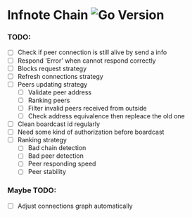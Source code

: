 # Infnote Chain ![Go Version](https://img.shields.io/badge/go-1.11.4-green.svg)

### TODO:

- [ ] Check if peer connection is still alive by send a info 
- [ ] Respond 'Error' when cannot respond correctly
- [ ] Blocks request strategy
- [ ] Refresh connections strategy
- [ ] Peers updating strategy
    - [ ] Validate peer address
    - [ ] Ranking peers
    - [ ] Filter invalid peers received from outside
    - [ ] Check address equivalence then repleace the old one
- [ ] Clean boardcast id regularly
- [ ] Need some kind of authorization before boardcast
- [ ] Ranking strategy
    - [ ] Bad chain detection
    - [ ] Bad peer detection
    - [ ] Peer responding speed
    - [ ] Peer stability

### Maybe TODO:

- [ ] Adjust connections graph automatically